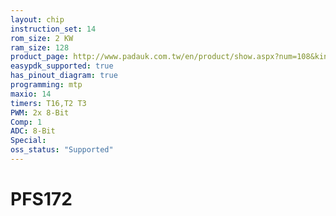 ```yaml
---
layout: chip
instruction_set: 14
rom_size: 2 KW
ram_size: 128
product_page: http://www.padauk.com.tw/en/product/show.aspx?num=108&kind=42
easypdk_supported: true
has_pinout_diagram: true
programming: mtp
maxio: 14
timers: T16,T2 T3
PWM: 2x 8-Bit
Comp: 1
ADC: 8-Bit
Special: 
oss_status: "Supported"
---
```


# PFS172
